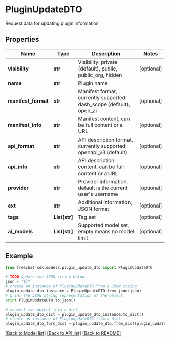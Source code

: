 # PluginUpdateDTO

Request data for updating plugin information

## Properties
Name | Type | Description | Notes
------------ | ------------- | ------------- | -------------
**visibility** | **str** | Visibility: private (default), public, public_org, hidden | [optional] 
**name** | **str** | Plugin name | 
**manifest_format** | **str** | Manifest format, currently supported: dash_scope (default), open_ai | [optional] 
**manifest_info** | **str** | Manifest content, can be full content or a URL | [optional] 
**api_format** | **str** | API description format, currently supported: openapi_v3 (default) | [optional] 
**api_info** | **str** | API description content, can be full content or a URL | [optional] 
**provider** | **str** | Provider information, default is the current user&#39;s username | [optional] 
**ext** | **str** | Additional information, JSON format | [optional] 
**tags** | **List[str]** | Tag set | [optional] 
**ai_models** | **List[str]** | Supported model set, empty means no model limit | [optional] 

## Example

```python
from freechat-sdk.models.plugin_update_dto import PluginUpdateDTO

# TODO update the JSON string below
json = "{}"
# create an instance of PluginUpdateDTO from a JSON string
plugin_update_dto_instance = PluginUpdateDTO.from_json(json)
# print the JSON string representation of the object
print PluginUpdateDTO.to_json()

# convert the object into a dict
plugin_update_dto_dict = plugin_update_dto_instance.to_dict()
# create an instance of PluginUpdateDTO from a dict
plugin_update_dto_form_dict = plugin_update_dto.from_dict(plugin_update_dto_dict)
```
[[Back to Model list]](../README.md#documentation-for-models) [[Back to API list]](../README.md#documentation-for-api-endpoints) [[Back to README]](../README.md)



